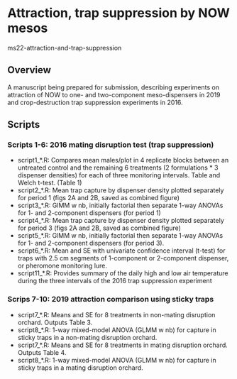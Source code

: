 # Attraction, trap suppression by NOW mesos

ms22-attraction-and-trap-suppression

## Overview

A manuscript being prepared for submission, describing experiments on 
attraction of NOW to one- and two-component meso-dispensers in 2019 and 
crop-destruction trap suppression experiments in 2016. 

## Scripts

### Scripts 1-6: 2016 mating disruption test (trap suppression)
 - script1_*.R: Compares mean males/plot in 4 replicate blocks between
 an untreated control and the remaining 6 treatments (2 formulations * 3 
 dispenser densities) for each of three monitoring intervals. Table and 
 Welch t-test. (Table 1)
 - script2_*.R: Mean trap capture by dispenser density plotted separately
 for period 1 (figs 2A and 2B, saved as combined figure)
 - script3_*.R: GlMM w nb, initially factorial then separate 1-way ANOVAs
 for 1- and 2-component dispensers (for period 1)
 - script4_*.R: Mean trap capture by dispenser density plotted separately
 for period 3 (figs 2A and 2B, saved as combined figure)
 - script5_*.R: GlMM w nb, initially factorial then separate 1-way ANOVAs
 for 1- and 2-component dispensers (for period 3).
 - script6_*.R: Mean and SE with univariate confidence interval (t-test)
 for traps with 2.5 cm segments of 1-component or 2-component dispenser,
 or pheromone monitoring lure.
 - script11_*.R: Provides summary of the daily high and low air temperature
 during the three intervals of the 2016 trap suppression experiment
 
### Scrips 7-10: 2019 attraction comparison using sticky traps
 - script7_*.R: Means and SE for 8 treatments in non-mating disruption orchard. 
 Outputs Table 3.
 - script8_*.R: 1-way mixed-model ANOVA (GLMM w nb) for capture in sticky traps
 in a non-mating disruption orchard.
 - script7_*.R: Means and SE for 8 treatments in mating disruption orchard. 
 Outputs Table 4.
 - script8_*.R: 1-way mixed-model ANOVA (GLMM w nb) for capture in sticky traps
 in a mating disruption orchard.
 
